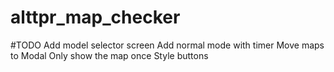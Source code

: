 # alttpr_map_checker

#TODO
Add model selector screen
Add normal mode with timer
Move maps to Modal
Only show the map once
Style buttons
